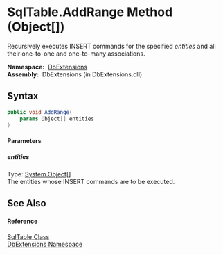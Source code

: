 SqlTable.AddRange Method (Object[])
===================================
  Recursively executes INSERT commands for the specified *entities* and all their one-to-one and one-to-many associations.

  **Namespace:**  [DbExtensions][1]  
  **Assembly:**  DbExtensions (in DbExtensions.dll)

Syntax
------

```csharp
public void AddRange(
	params Object[] entities
)
```

#### Parameters

##### *entities*
Type: [System.Object][2][]  
The entities whose INSERT commands are to be executed.


See Also
--------

#### Reference
[SqlTable Class][3]  
[DbExtensions Namespace][1]  

[1]: ../README.md
[2]: http://msdn.microsoft.com/en-us/library/e5kfa45b
[3]: README.md